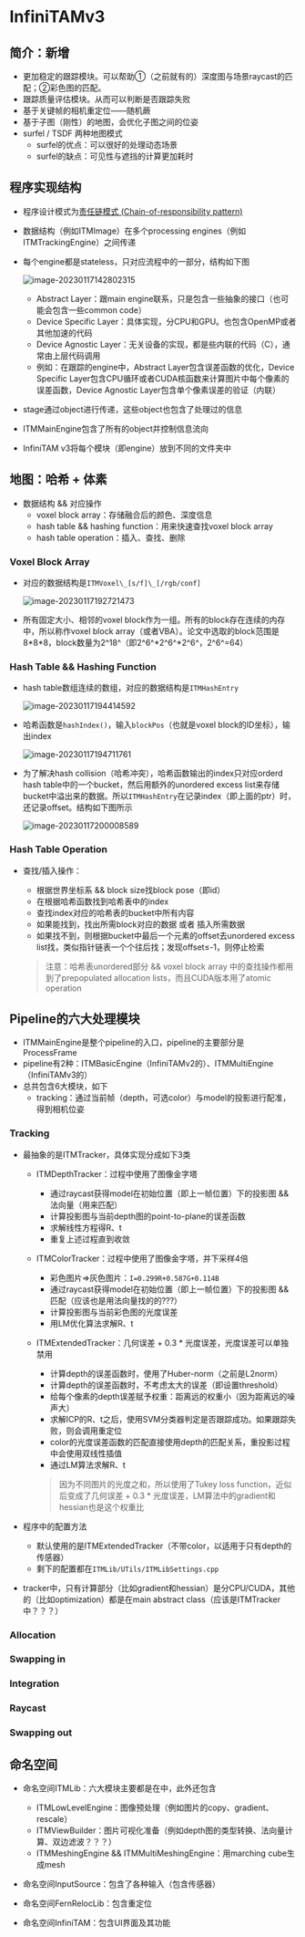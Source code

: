 # InfiniTAMv3

## 简介：新增

- 更加稳定的跟踪模块。可以帮助①（之前就有的）深度图与场景raycast的匹配；②彩色图的匹配。
- 跟踪质量评估模块。从而可以判断是否跟踪失败
- 基于关键帧的相机重定位——随机蕨
- 基于子图（刚性）的地图，会优化子图之间的位姿
- surfel / TSDF 两种地图模式
    - surfel的优点：可以很好的处理动态场景
    - surfel的缺点：可见性与遮挡的计算更加耗时

## 程序实现结构

- 程序设计模式为[责任链模式 (Chain-of-responsibility pattern)](https://www.bilibili.com/video/BV1uk4y127hG)

- 数据结构（例如ITMImage）在多个processing engines（例如ITMTrackingEngine）之间传递

- 每个engine都是stateless，只对应流程中的一部分，结构如下图

    ![image-20230117142802315](images/image-20230117142802315.png)

    - Abstract Layer：跟main engine联系，只是包含一些抽象的接口（也可能会包含一些common code）
    - Device Specific Layer：具体实现，分CPU和GPU。也包含OpenMP或者其他加速的代码
    - Device Agnostic Layer：无关设备的实现，都是些内联的代码（C），通常由上层代码调用
    - 例如：在跟踪的engine中，Abstract Layer包含误差函数的优化，Device Specific Layer包含CPU循环或者CUDA核函数来计算图片中每个像素的误差函数，Device Agnostic Layer包含单个像素误差的验证（内联）

- stage通过object进行传递，这些object也包含了处理过的信息

- ITMMainEngine包含了所有的object并控制信息流向

- InfiniTAM v3将每个模块（即engine）放到不同的文件夹中

## 地图：哈希 + 体素

- 数据结构 && 对应操作
    - voxel block array：存储融合后的颜色、深度信息
    - hash table && hashing function：用来快速查找voxel block array
    - hash table operation：插入、查找、删除

### Voxel Block Array

- 对应的数据结构是`ITMVoxel\_[s/f]\_[/rgb/conf]`

    ![image-20230117192721473](images/image-20230117192721473.png)

- 所有固定大小、相邻的voxel block作为一组。所有的block存在连续的内存中，所以称作voxel block array（或者VBA）。论文中选取的block范围是8\*8\*8，block数量为2^18^（即2^6^\*2^6^\*2^6^，2^6^=64）

### Hash Table && Hashing Function

- hash table数组连续的数组，对应的数据结构是`ITMHashEntry`

    ![image-20230117194414592](images/image-20230117194414592.png)

- 哈希函数是`hashIndex()`，输入`blockPos`（也就是voxel block的ID坐标），输出index

    ![image-20230117194711761](images/image-20230117194711761.png)

- 为了解决hash collision（哈希冲突），哈希函数输出的index只对应orderd hash table中的一个bucket，然后用额外的unordered excess list来存储bucket中溢出来的数据。所以`ITMHashEntry`在记录index（即上面的ptr）时，还记录offset。结构如下图所示

    ![image-20230117200008589](images/image-20230117200008589.png)

### Hash Table Operation

- 查找/插入操作：

    - 根据世界坐标系 && block size找block pose（即id）
    - 在根据哈希函数找到哈希表中的index
    - 查找index对应的哈希表的bucket中所有内容
    - 如果能找到，找出所需block对应的数据 或者 插入所需数据
    - 如果找不到，则根据bucket中最后一个元素的offset去unordered excess list找，类似指针链表一个个往后找；发现offset≤-1，则停止检索

    > 注意：哈希表unordered部分 && voxel block array 中的查找操作都用到了prepopulated allocation lists，而且CUDA版本用了atomic operation

## Pipeline的六大处理模块

- ITMMainEngine是整个pipeline的入口，pipeline的主要部分是ProcessFrame
- pipeline有2种：ITMBasicEngine（InfiniTAMv2的）、ITMMultiEngine（InfiniTAMv3的）
- 总共包含6大模块，如下
    - tracking：通过当前帧（depth，可选color）与model的投影进行配准，得到相机位姿

### Tracking

- 最抽象的是ITMTracker，具体实现分成如下3类

  - ITMDepthTracker：过程中使用了图像金字塔

    - 通过raycast获得model在初始位置（即上一帧位置）下的投影图 && 法向量（用来匹配）
    - 计算投影图与当前depth图的point-to-plane的误差函数
    - 求解线性方程得R、t
    - 重复上述过程直到收敛

  - ITMColorTracker：过程中使用了图像金字塔，并下采样4倍

    - 彩色图片=>灰色图片：`I=0.299R+0.587G+0.114B`
    - 通过raycast获得model在初始位置（即上一帧位置）下的投影图 && 匹配（应该也是用法向量找的的???）
    - 计算投影图与当前彩色图的光度误差
    - 用LM优化算法求解R、t

  - ITMExtendedTracker：几何误差 + 0.3 * 光度误差，光度误差可以单独禁用

    - 计算depth的误差函数时，使用了Huber-norm（之前是L2norm）
    - 计算depth的误差函数时，不考虑太大的误差（即设置threshold）
    - 给每个像素的depth误差赋予权重：距离远的权重小（因为距离远的噪声大）
    - 求解ICP的R、t之后，使用SVM分类器判定是否跟踪成功。如果跟踪失败，则会调用重定位
    - color的光度误差函数的匹配直接使用depth的匹配关系，重投影过程中会使用双线性插值
    - 通过LM算法求解R、t

    > 因为不同图片的光度之和，所以使用了Tukey loss function，近似后变成了几何误差 + 0.3 * 光度误差，LM算法中的gradient和hessian也是这个权重比

- 程序中的配置方法

  - 默认使用的是ITMExtendedTracker（不带color，以适用于只有depth的传感器）
  - 剩下的配置都在`ITMLib/UTils/ITMLibSettings.cpp`

- tracker中，只有计算部分（比如gradient和hessian）是分CPU/CUDA，其他的（比如optimization）都是在main abstract class（应该是ITMTracker中？？？）

### Allocation

### Swapping in

### Integration

### Raycast

### Swapping out

## 命名空间

- 命名空间ITMLib：六大模块主要都是在中，此外还包含

  - ITMLowLevelEngine：图像预处理（例如图片的copy、gradient、rescale）
  - ITMViewBuilder：图片可视化准备（例如depth图的类型转换、法向量计算、双边滤波？？？）
  - ITMMeshingEngine && ITMMultiMeshingEngine：用marching cube生成mesh

- 命名空间InputSource：包含了各种输入（包含传感器）

- 命名空间FernRelocLib：包含重定位

- 命名空间InfiniTAM：包含UI界面及其功能

  

